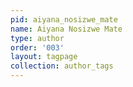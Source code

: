 ```yaml
---
pid: aiyana_nosizwe_mate
name: Aiyana Nosizwe Mate
type: author
order: '003'
layout: tagpage
collection: author_tags
---
```

